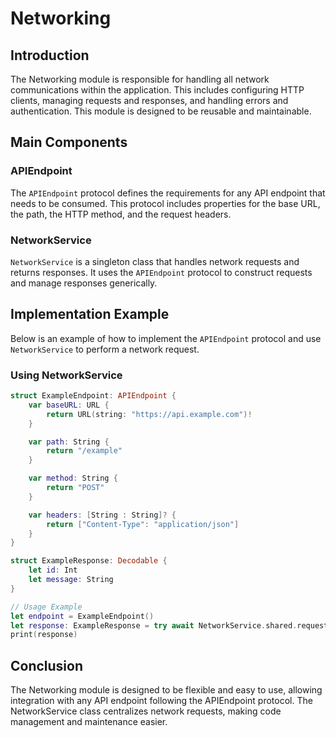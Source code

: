 # Networking

## Introduction

The Networking module is responsible for handling all network communications within the application. This includes configuring HTTP clients, managing requests and responses, and handling errors and authentication. This module is designed to be reusable and maintainable.

## Main Components

### APIEndpoint

The `APIEndpoint` protocol defines the requirements for any API endpoint that needs to be consumed. This protocol includes properties for the base URL, the path, the HTTP method, and the request headers.

### NetworkService

`NetworkService` is a singleton class that handles network requests and returns responses. It uses the `APIEndpoint` protocol to construct requests and manage responses generically.

## Implementation Example

Below is an example of how to implement the `APIEndpoint` protocol and use `NetworkService` to perform a network request.

### Using NetworkService

```swift
struct ExampleEndpoint: APIEndpoint {
    var baseURL: URL {
        return URL(string: "https://api.example.com")!
    }

    var path: String {
        return "/example"
    }

    var method: String {
        return "POST"
    }

    var headers: [String : String]? {
        return ["Content-Type": "application/json"]
    }
}

struct ExampleResponse: Decodable {
    let id: Int
    let message: String
}

// Usage Example
let endpoint = ExampleEndpoint()
let response: ExampleResponse = try await NetworkService.shared.request(endpoint, as: ExampleResponse.self)
print(response)
```

## Conclusion

The Networking module is designed to be flexible and easy to use, allowing integration with any API endpoint following the APIEndpoint protocol. The NetworkService class centralizes network requests, making code management and maintenance easier.